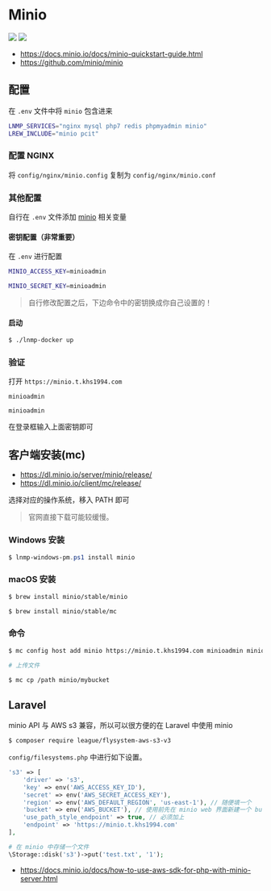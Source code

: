 # Minio

[![](https://img.shields.io/badge/AD-%E8%85%BE%E8%AE%AF%E4%BA%91%E5%AE%B9%E5%99%A8%E6%9C%8D%E5%8A%A1-blue.svg)](https://cloud.tencent.com/redirect.php?redirect=10058&cps_key=3a5255852d5db99dcd5da4c72f05df61) [![](https://img.shields.io/badge/Support-%E8%85%BE%E8%AE%AF%E4%BA%91%E8%87%AA%E5%AA%92%E4%BD%93-brightgreen.svg)](https://cloud.tencent.com/developer/support-plan?invite_code=13vokmlse8afh)

* https://docs.minio.io/docs/minio-quickstart-guide.html
* https://github.com/minio/minio

## 配置

在 `.env` 文件中将 `minio` 包含进来

```bash
LNMP_SERVICES="nginx mysql php7 redis phpmyadmin minio"
LREW_INCLUDE="minio pcit"
```

### 配置 NGINX

将 `config/nginx/minio.config` 复制为 `config/nginx/minio.conf`

### 其他配置

自行在 `.env` 文件添加 [minio](https://github.com/khs1994-docker/lnmp/blob/master/lrew/minio/.env.compose) 相关变量

#### 密钥配置（非常重要）

在 `.env` 进行配置

```bash
MINIO_ACCESS_KEY=minioadmin

MINIO_SECRET_KEY=minioadmin
```

> 自行修改配置之后，下边命令中的密钥换成你自己设置的！

#### 启动

```bash
$ ./lnmp-docker up
```

### 验证

打开 `https://minio.t.khs1994.com`

`minioadmin`

`minioadmin`

在登录框输入上面密钥即可

## 客户端安装(mc)

* https://dl.minio.io/server/minio/release/
* https://dl.minio.io/client/mc/release/

选择对应的操作系统，移入 PATH 即可

> 官网直接下载可能较缓慢。

### Windows 安装

```powershell
$ lnmp-windows-pm.ps1 install minio
```

### macOS 安装

```bash
$ brew install minio/stable/minio

$ brew install minio/stable/mc
```

### 命令

```bash
$ mc config host add minio https://minio.t.khs1994.com minioadmin minioadmin

# 上传文件

$ mc cp /path minio/mybucket
```

## Laravel

minio API 与 AWS s3 兼容，所以可以很方便的在 Laravel 中使用 minio

```bash
$ composer require league/flysystem-aws-s3-v3
```

`config/filesystems.php` 中进行如下设置。

```php
's3' => [
    'driver' => 's3',
    'key' => env('AWS_ACCESS_KEY_ID'),
    'secret' => env('AWS_SECRET_ACCESS_KEY'),
    'region' => env('AWS_DEFAULT_REGION', 'us-east-1'), // 随便填一个
    'bucket' => env('AWS_BUCKET'), // 使用前先在 minio web 界面新建一个 bucket
    'use_path_style_endpoint' => true, // 必须加上
    'endpoint' => 'https://minio.t.khs1994.com'
],
```

```php
# 在 minio 中存储一个文件
\Storage::disk('s3')->put('test.txt', '1');
```

* https://docs.minio.io/docs/how-to-use-aws-sdk-for-php-with-minio-server.html
